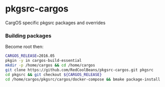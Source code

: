 # pkgsrc-cargos

CargOS specific pkgsrc packages and overrides

### Building packages
Become root then:
```sh
CARGOS_RELEASE=2016.05
pkgin -y in cargos-build-essential
mkdir -p /home/cargos && cd /home/cargos
git clone https://github.com/RedCoolBeans/pkgsrc-cargos.git pkgsrc
cd pkgsrc && git checkout ${CARGOS_RELEASE}
cd /home/cargos/pkgsrc/cargos/docker-compose && bmake package-install
```

